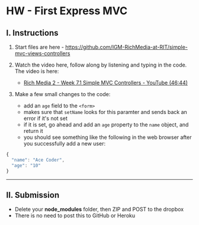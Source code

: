 # HW - First Express MVC

## I. Instructions

1) Start files are here - https://github.com/IGM-RichMedia-at-RIT/simple-mvc-views-controllers

2) Watch the video here, follow along by listening and typing in the code. The video is here:

    - [Rich Media 2 - Week 7.1 Simple MVC Controllers - YouTube (46:44)](https://www.youtube.com/watch?v=JthuX0jkFb0)

3) Make a few small changes to the code:

    - add an `age` field to the `<form>`
    - makes sure that `setName` looks for this paramter and sends back an error if it's not set
    - if it is set, go ahead and add an `age` property to the `name` object, and return it
    - you should see something like the following in the web browser after you successfully add a new user:

```js
{
  "name": "Ace Coder",
  "age": "10"
}
```

<hr>

## II. Submission
- Delete your **node_modules** folder, then ZIP and POST to the dropbox
- There is no need to post this to GitHub or Heroku


